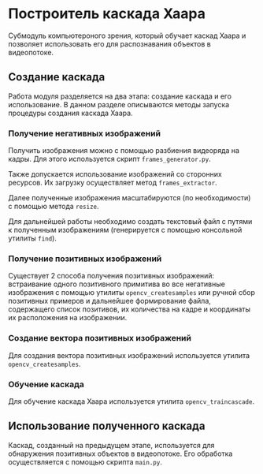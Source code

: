 # Построитель каскада Хаара

Субмодуль компьютероного зрения, который обучает каскад Хаара и позволяет использовать его для распознавания объектов в видеопотоке.

## Создание каскада

Работа модуля разделяется на два этапа: создание каскада и его использование. В данном разделе описываются методы запуска процедуры создания каскада Хаара.

### Получение негативных изображений

Получить изображения можно с помощью разбиения видеоряда на кадры. Для этого используется скрипт `frames_generator.py`. 


Также допускается использование изображений со сторонних ресурсов. Их загрузку осуществляет метод `frames_extractor`. 

Далее полученные изображения масштабируются (по необходимости) с помощью метода `resize`.

Для дальнейшей работы необходимо создать текстовый файл с путями к полученным изображениям (генерируется с помощью консольной утилиты `find`).

### Получение позитивных изображений

Существует 2 способа получения позитивных изображений: встраивание одного позитивного примитива во все негативные изображения с помощью утилиты `opencv_createsamples` или ручной сбор позитивных примеров и дальнейшее формирование файла, содержащего список позитивов, их количества на кадре и координаты их расположения на изображении.

### Создание вектора позитивных изображений

Для создания вектора позитивных изображений используется утилита `opencv_createsamples`.

### Обучение каскада

Для обучение каскада Хаара используется утилита `opencv_traincascade`.

## Использование полученного каскада

Каскад, созданный на предыдущем этапе, используется для обнаружения позитивных объектов в видеопотоке. Его обработка осуществляется с помощью скрипта `main.py`. 
